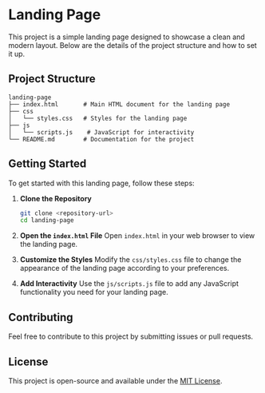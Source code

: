 # Landing Page

This project is a simple landing page designed to showcase a clean and modern layout. Below are the details of the project structure and how to set it up.

## Project Structure

```
landing-page
├── index.html       # Main HTML document for the landing page
├── css
│   └── styles.css   # Styles for the landing page
├── js
│   └── scripts.js    # JavaScript for interactivity
└── README.md        # Documentation for the project
```

## Getting Started

To get started with this landing page, follow these steps:

1. **Clone the Repository**
   ```bash
   git clone <repository-url>
   cd landing-page
   ```

2. **Open the `index.html` File**
   Open `index.html` in your web browser to view the landing page.

3. **Customize the Styles**
   Modify the `css/styles.css` file to change the appearance of the landing page according to your preferences.

4. **Add Interactivity**
   Use the `js/scripts.js` file to add any JavaScript functionality you need for your landing page.

## Contributing

Feel free to contribute to this project by submitting issues or pull requests.

## License

This project is open-source and available under the [MIT License](LICENSE).